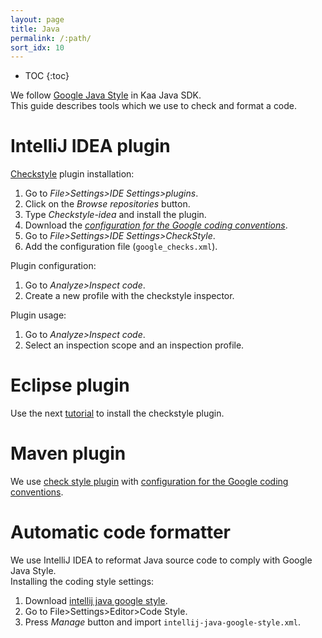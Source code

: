 ```yaml
---
layout: page
title: Java
permalink: /:path/
sort_idx: 10
---
```


* TOC
{:toc}

We follow [Google Java Style](https://google.github.io/styleguide/javaguide.html) in Kaa Java SDK.<br>
This guide describes tools which we use to check and format a code.

# IntelliJ IDEA plugin
[Checkstyle](https://github.com/jshiell/checkstyle-idea) plugin installation:
1. Go to *File>Settings>IDE Settings>plugins*.
2. Click on the *Browse repositories* button.
3. Type *Checkstyle-idea* and install the plugin.
4. Download the *[configuration for the Google coding conventions](https://github.com/checkstyle/checkstyle/blob/master/src/main/resources/google_checks.xml)*.
5. Go to *File>Settings>IDE Settings>CheckStyle*.
6. Add the configuration file (`google_checks.xml`).

Plugin configuration:
1. Go to *Analyze>Inspect code*.
2. Create a new profile with the checkstyle inspector.

Plugin usage:
1. Go to *Analyze>Inspect code*.
2. Select an inspection scope and an inspection profile.

# Eclipse plugin
Use the next [tutorial](http://eclipse-cs.sourceforge.net/#!/install) to install the checkstyle plugin.

# Maven plugin
We use [check style plugin](https://maven.apache.org/plugins/maven-checkstyle-plugin/usage.html) with [configuration for the Google coding conventions](https://github.com/checkstyle/checkstyle/blob/master/src/main/resources/google_checks.xml).

# Automatic code formatter
We use IntelliJ IDEA to reformat Java source code to comply with Google Java Style.<br> 
Installing the coding style settings:
1. Download [intellij java google style](https://github.com/google/styleguide/blob/gh-pages/intellij-java-google-style.xml).
2. Go to File>Settings>Editor>Code Style.
3. Press *Manage* button and import `intellij-java-google-style.xml`.